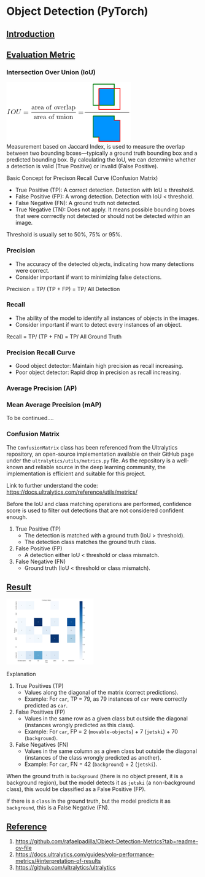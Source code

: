 # Object Detection (PyTorch)

## <ins>Introduction</ins>

## <ins>Evaluation Metric</ins>
### Intersection Over Union (IoU)
![](image/iou.png)
<br>Measurement based on Jaccard Index, is used to measure the overlap between two bounding boxes—typically a ground truth bounding box and a predicted bounding box. By calculating the IoU, we can determine whether a detection is valid (True Positive) or invalid (False Positive).

Basic Concept for Precison Recall Curve (Confusion Matrix)
- True Positive (TP): A correct detection. Detection with IoU ≥ threshold.
- False Positive (FP): A wrong detection. Detection with IoU < threshold.
- False Negative (FN): A ground truth not detected.
- True Negative (TN): Does not apply. It means possible bounding boxes that were corrrectly not detected or should not be detected within an image.

Threshold is usually set to 50%, 75% or 95%.

### Precision
- The accuracy of the detected objects, indicating how many detections were correct.
- Consider important if want to minimizing false detections.

Precision = TP/ (TP + FP) = TP/ All Detection

### Recall
- The ability of the model to identify all instances of objects in the images.
- Consider important if want to detect every instances of an object.

Recall = TP/ (TP + FN) = TP/ All Ground Truth

### Precision Recall Curve
- Good object detector: Maintain high precision as recall increasing.
- Poor object detector: Rapid drop in precision as recall increasing.

### Average Precision (AP)

### Mean Average Precision (mAP)

To be continued....

### Confusion Matrix
The `ConfusionMatrix` class has been referenced from the Ultralytics repository, an open-source implementation available on their GitHub page under the `ultralytics/utils/metrics.py` file. As the repository is a well-known and reliable source in the deep learning community, the implementation is efficient and suitable for this project. 

Link to further understand the code: https://docs.ultralytics.com/reference/utils/metrics/ 

Before the IoU and class matching operations are performed, confidence score is used to filter out detections that are not considered confident enough.
1. True Positive (TP)
    - The detection is matched with a ground truth (IoU > threshold).
    - The detection class matches the ground truth class.
2. False Positive (FP)
    - A detection either IoU < threshold or class mismatch.
3. False Negative (FN)
    - Ground truth (IoU < threshold or class mismatch).

## <ins>Result</ins>
<p float="left">
    <img src="result/2024-04-18_10-54-14/confusion_matrix.png" width="45%" />
</p>
Explanation

1. True Positives (TP)
    - Values along the diagonal of the matrix (correct predictions).
    - Example: For `car`, TP = 79, as 79 instances of `car` were correctly predicted as `car`.
2. False Positives (FP)
    - Values in the same row as a given class but outside the diagonal (instances wrongly predicted as this class).
    - Example: For `car`, FP = 2 (`movable-objects`) + 7 (`jetski`) + 70 (`background`).
3. False Negatives (FN)
    - Values in the same column as a given class but outside the diagonal (instances of the class wrongly predicted as another).
    - Example: For `car`, FN = 42 (`background`) + 2 (`jetski`).

When the ground truth is `background` (there is no object present, it is a background region), but the model detects it as `jetski` (a non-background class), this would be classified as a False Positive (FP).

If there is a `class` in the ground truth, but the model predicts it as `background`, this is a False Negative (FN).

## <ins>Reference</ins>
1. https://github.com/rafaelpadilla/Object-Detection-Metrics?tab=readme-ov-file
2. https://docs.ultralytics.com/guides/yolo-performance-metrics/#interpretation-of-results
3. https://github.com/ultralytics/ultralytics